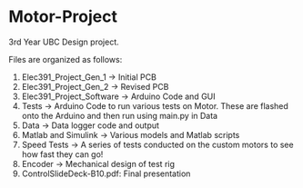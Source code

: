 ﻿# Motor-Project
3rd Year UBC Design project. 

Files are organized as follows:

1. Elec391_Project_Gen_1 -> Initial PCB
2. Elec391_Project_Gen_2 -> Revised PCB 
3. Elec391_Project_Software -> Arduino Code and GUI 
4. Tests -> Arduino Code to run various tests on Motor. These are flashed onto the Arduino and then run using main.py in Data
5. Data -> Data logger code and output 
6. Matlab and Simulink -> Various models and Matlab scripts
7. Speed Tests -> A series of tests conducted on the custom motors to see how fast they can go! 
8. Encoder -> Mechanical design of test rig 
9. ControlSlideDeck-B10.pdf: Final presentation

